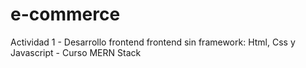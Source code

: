 # e-commerce
Actividad 1 - Desarrollo frontend frontend sin framework: Html, Css y Javascript - Curso MERN Stack
